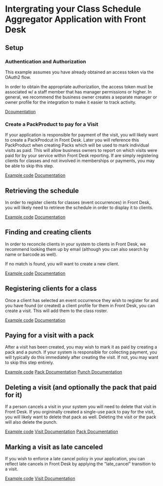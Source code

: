 # Intergrating your Class Schedule Aggregator Application with Front Desk

## Setup

### Authentication and Authorization

This example assumes you have already obtained an access token via the OAuth2 flow.

In order to obtain the appropriate authorization, the access token must be associated
w/ a staff member that has manager permissions or higher. In general, we recommend
the business owner creates a separate manager or owner profile for the integration
to make it easier to track activity.

[Dcoumentation](https://developer.frontdeskhq.com/docs/api/v2#authentication)



### Create a PackProduct to pay for a Visit

If your application is responsible for payment of the visit, you will likely want to create
a PackProdcut in Front Desk.  Later you will reference this PackProduct when creating Packs
which will be used to mark individual visits as paid.  This will allow business owners to report on
which visits were paid for by your service within Front Desk reporting.  If are simply
registering clients for classes and not involved in memberships or payments, you may be able
to skip this step.

[Example code](lib/setup.rb)
[Documentation](https://developer.frontdeskhq.com/docs/api/v2?preview=true#endpoint-pack-product)



## Retrieving the schedule

In order to register clients for classes (event occurrences) in Front Desk, you will likely need to retrieve
the schedule in order to display it to clients.

[Example code](lib/schdeule.rb)
[Documentation](https://developer.frontdeskhq.com/docs/api/v2#endpoint-eventoccurrence)



## Finding and creating clients

In order to reconcile clients in your system to clients in Front Desk, we recommend looking
them up by email (although you can also search by name or barcode as well).

If no match is found, you will want to create a new client.

[Example code](lib/person.rb)
[Documentation](https://developer.frontdeskhq.com/docs/api/v2#endpoint-person)



## Registering clients for a class

Once a client has selected an event occurrence they wish to register for and you have found (or created)
a client profile for them in Front Desk, you can create a visit. This will add them to the class roster.

[Example code](lib/visit.rb)
[Documentation](https://developer.frontdeskhq.com/docs/api/v2#endpoint-visit)



## Paying for a visit with a pack

After a visit has been created, you may wish to mark it as paid by creating a pack and a punch.  If
your system is responsible for collecting payment, you will typically do this immediately after
creating the visit.  If not, you may want to skip this step entirely.

[Example code](lib/pack_and_punch.rb)
[Pack Documentation](https://developer.frontdeskhq.com/docs/api/v2?preview=true#endpoint-pack)
[Punch Documentation](https://developer.frontdeskhq.com/docs/api/v2#endpoint-punch)



## Deleting a visit (and optionally the pack that paid for it)

If a person cancels a visit in your system you will need to delete that visit in Front Desk.
If you orgininally created a single-use pack to pay for the visit, you will likely want to
delete that pack as well.  Deleting the visit or the pack will also delete the punch.

[Example code](lib/cancel.rb)
[Visit Documentation](https://developer.frontdeskhq.com/docs/api/v2#endpoint-visit)
[Pack Documentation](https://developer.frontdeskhq.com/docs/api/v2?preview=true#endpoint-pack)



## Marking a visit as late canceled

If you wish to enforce a late cancel policy in your application, you can reflect late cancels
in Front Desk by applying the "late_cancel" transition to a visit.

[Example code](lib/late_cancel.rb)
[Visit Documentation](https://developer.frontdeskhq.com/docs/api/v2#endpoint-visit)

